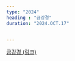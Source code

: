 ```yaml
---
type: "2024"
heading : "금강경"
duration: "2024.OCT.17"


---
```


[금강경 (링크)](/todo/journal/main_금강경.pdf)
